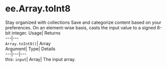  
#  ee.Array.toInt8 
Stay organized with collections  Save and categorize content based on your preferences. 
On an element-wise basis, casts the input value to a signed 8-bit integer. Usage| Returns  
---|---  
`Array.toInt8()`| Array  
Argument| Type| Details  
---|---|---  
this: `input`| Array| The input array.  
